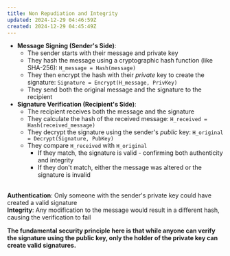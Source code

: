 ```yaml
---
title: Non Repudiation and Integrity
updated: 2024-12-29 04:46:59Z
created: 2024-12-29 04:45:49Z
---
```


- **Message Signing (Sender's Side)**:
    - The sender starts with their message and private key
    - They hash the message using a cryptographic hash function (like SHA-256): `H_message = Hash(message)`
    - They then encrypt the hash with their *private* key to create the signature: `Signature = Encrypt(H_message, PrivKey)`
    - They send both the original message and the signature to the recipient
- **Signature Verification (Recipient's Side)**:
    - The recipient receives both the message and the signature
    - They calculate the hash of the received message: `H_received = Hash(received_message)`
    - They decrypt the signature using the sender's *public* key: `H_original = Decrypt(Signature, PubKey)`
    - They compare `H_received` with `H_original`
        - If they match, the signature is valid - confirming both authenticity and integrity
        - If they don't match, either the message was altered or the signature is invalid  
            <br/>

**Authentication**: Only someone with the sender's private key could have created a valid signature  
**Integrity**: Any modification to the message would result in a different hash, causing the verification to fail

**The fundamental security principle here is that while anyone can verify the signature using the public key, only the holder of the private key can create valid signatures.**